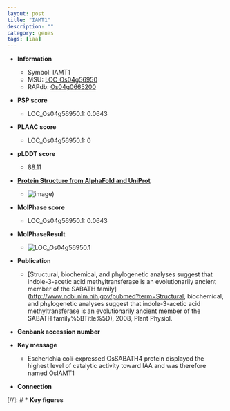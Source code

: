 ```yaml
---
layout: post
title: "IAMT1"
description: ""
category: genes
tags: [iaa]
---
```


* **Information**  
    + Symbol: IAMT1  
    + MSU: [LOC_Os04g56950](http://rice.plantbiology.msu.edu/cgi-bin/ORF_infopage.cgi?orf=LOC_Os04g56950)  
    + RAPdb: [Os04g0665200](http://rapdb.dna.affrc.go.jp/viewer/gbrowse_details/irgsp1?name=Os04g0665200)  

* **PSP score**  
    + LOC_Os04g56950.1: 0.0643 

* **PLAAC score**  
    + LOC_Os04g56950.1: 0 

* **pLDDT score**
    + 88.11

* **[Protein Structure from AlphaFold and UniProt](https://www.uniprot.org/uniprotkb/Q0J998/entry#structure)**
    + ![image](https://ricepsp.github.io/images/Q0/AF-Q0J998-F1.png))

* **MolPhase score**
    + LOC_Os04g56950.1: 0.0643

* **MolPhaseResult**
    + ![LOC_Os04g56950.1](https://ricepsp.github.io/pictures/LOC_Os04g/LOC_Os04g56950.1.png)

* **Publication**  
    + [Structural, biochemical, and phylogenetic analyses suggest that indole-3-acetic acid methyltransferase is an evolutionarily ancient member of the SABATH family](http://www.ncbi.nlm.nih.gov/pubmed?term=Structural, biochemical, and phylogenetic analyses suggest that indole-3-acetic acid methyltransferase is an evolutionarily ancient member of the SABATH family%5BTitle%5D), 2008, Plant Physiol.

* **Genbank accession number**  

* **Key message**  
    + Escherichia coli-expressed OsSABATH4 protein displayed the highest level of catalytic activity toward IAA and was therefore named OsIAMT1

* **Connection**  

[//]: # * **Key figures**  


